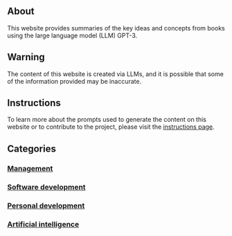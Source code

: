## About
This website provides summaries of the key ideas and concepts from books using the large language model (LLM) GPT-3.

## Warning
The content of this website is created via LLMs, and it is possible that some of the information provided may be inaccurate.

## Instructions
To learn more about the prompts used to generate the content on this website or to contribute to the project, please visit the [instructions page](/instructions.html).

## Categories

### [Management](/categories/management.html)

### [Software development](/categories/software-development.html)

### [Personal development](/categories/personal-development.html)

### [Artificial intelligence](/categories/artificial-intelligence.html)
